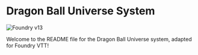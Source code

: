 # Dragon Ball Universe System

![Foundry v13](https://img.shields.io/badge/foundry-v13-green)

Welcome to the README file for the Dragon Ball Universe system, adapted for Foundry VTT!